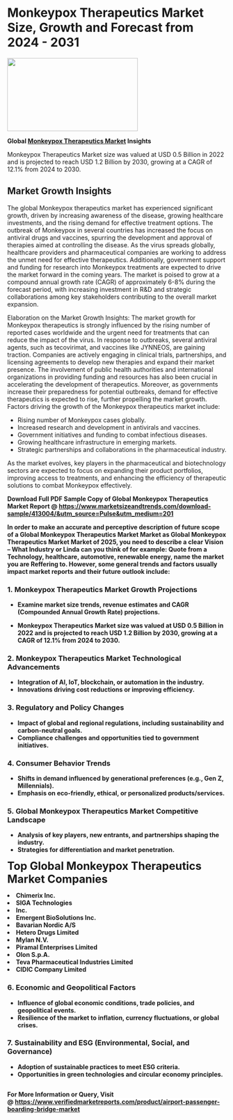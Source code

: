<H1>Monkeypox Therapeutics Market Size, Growth and Forecast from 2024 - 2031</H1><img class="aligncenter size-medium wp-image-584254" src="https://thirdeyenews.in/wp-content/uploads/2024/09/Global-Market-Research-300x168.jpeg" alt="" width="300" height="168" /><p><strong>Global&nbsp;<a href="https://www.marketsizeandtrends.com/download-sample/413004/&amp;utm_source=Pulse&amp;utm_medium=201">Monkeypox Therapeutics Market</a> Insights</strong></p><p>Monkeypox Therapeutics Market size was valued at USD 0.5 Billion in 2022 and is projected to reach USD 1.2 Billion by 2030, growing at a CAGR of 12.1% from 2024 to 2030.</p><p><h2>Market Growth Insights</h2> <p>The global Monkeypox therapeutics market has experienced significant growth, driven by increasing awareness of the disease, growing healthcare investments, and the rising demand for effective treatment options. The outbreak of Monkeypox in several countries has increased the focus on antiviral drugs and vaccines, spurring the development and approval of therapies aimed at controlling the disease. As the virus spreads globally, healthcare providers and pharmaceutical companies are working to address the unmet need for effective therapeutics. Additionally, government support and funding for research into Monkeypox treatments are expected to drive the market forward in the coming years. The market is poised to grow at a compound annual growth rate (CAGR) of approximately 6-8% during the forecast period, with increasing investment in R&D and strategic collaborations among key stakeholders contributing to the overall market expansion.</p> <p><strong></strong></p> <p>Elaboration on the Market Growth Insights: The market growth for Monkeypox therapeutics is strongly influenced by the rising number of reported cases worldwide and the urgent need for treatments that can reduce the impact of the virus. In response to outbreaks, several antiviral agents, such as tecovirimat, and vaccines like JYNNEOS, are gaining traction. Companies are actively engaging in clinical trials, partnerships, and licensing agreements to develop new therapies and expand their market presence. The involvement of public health authorities and international organizations in providing funding and resources has also been crucial in accelerating the development of therapeutics. Moreover, as governments increase their preparedness for potential outbreaks, demand for effective therapeutics is expected to rise, further propelling the market growth. Factors driving the growth of the Monkeypox therapeutics market include: <ul> <li>Rising number of Monkeypox cases globally.</li> <li>Increased research and development in antivirals and vaccines.</li> <li>Government initiatives and funding to combat infectious diseases.</li> <li>Growing healthcare infrastructure in emerging markets.</li> <li>Strategic partnerships and collaborations in the pharmaceutical industry.</li> </ul> As the market evolves, key players in the pharmaceutical and biotechnology sectors are expected to focus on expanding their product portfolios, improving access to treatments, and enhancing the efficiency of therapeutic solutions to combat Monkeypox effectively. <p><strong></p><p><span class=""><strong>Download Full PDF Sample Copy of Global Monkeypox Therapeutics Market Report</strong> @ <a href="https://www.marketsizeandtrends.com/download-sample/413004/&amp;utm_source=Pulse&amp;utm_medium=201" target="_blank">https://www.marketsizeandtrends.com/download-sample/413004/&amp;utm_source=Pulse&amp;utm_medium=201</a></span></p><p>In order to make an accurate and perceptive description of future scope of a Global&nbsp;Monkeypox Therapeutics Market Market as Global&nbsp;Monkeypox Therapeutics Market Market of 2025, you need to describe a clear Vision &ndash; What Industry or Linda can you think of for example: Quote from a Technology, healthcare, automotive, renewable energy, name the market you are Reffering to. However, some general trends and factors usually impact market reports and their future outlook include:</p><h3>1.&nbsp;<strong>Monkeypox Therapeutics Market Growth Projections</strong></h3><ul><li>Examine market size trends, revenue estimates and CAGR (Compounded Annual Growth Rate) projections.</li><li><p>Monkeypox Therapeutics Market size was valued at USD 0.5 Billion in 2022 and is projected to reach USD 1.2 Billion by 2030, growing at a CAGR of 12.1% from 2024 to 2030.</p></li></ul><h3>2.&nbsp;<strong>Monkeypox Therapeutics Market Technological Advancements</strong></h3><ul><li>Integration of AI, IoT, blockchain, or automation in the industry.</li><li>Innovations driving cost reductions or improving efficiency.</li></ul><h3>3.&nbsp;<strong>Regulatory and Policy Changes</strong></h3><ul><li>Impact of global and regional regulations, including sustainability and carbon-neutral goals.</li><li>Compliance challenges and opportunities tied to government initiatives.</li></ul><h3>4.&nbsp;<strong>Consumer Behavior Trends</strong></h3><ul><li>Shifts in demand influenced by generational preferences (e.g., Gen Z, Millennials).</li><li>Emphasis on eco-friendly, ethical, or personalized products/services.</li></ul><h3>5.&nbsp;<strong>Global Monkeypox Therapeutics Market Competitive Landscape</strong></h3><ul><li>Analysis of key players, new entrants, and partnerships shaping the industry.</li><li>Strategies for differentiation and market penetration.</li></ul><p data-pm-slice="1 1 []"><span style="color: inherit; font-family: inherit; font-size: 25px;">Top Global Monkeypox Therapeutics Market Companies</span></p><div class="" data-test-id=""><p><li>Chimerix Inc.</li><li> SIGA Technologies</li><li> Inc.</li><li> Emergent BioSolutions Inc.</li><li> Bavarian Nordic A/S</li><li> Hetero Drugs Limited</li><li> Mylan N.V.</li><li> Piramal Enterprises Limited</li><li> Olon S.p.A.</li><li> Teva Pharmaceutical Industries Limited</li><li> CIDIC Company Limited</li></p></div><h3>6.&nbsp;<strong>Economic and Geopolitical Factors</strong></h3><ul><li>Influence of global economic conditions, trade policies, and geopolitical events.</li><li>Resilience of the market to inflation, currency fluctuations, or global crises.</li></ul><h3>7.&nbsp;<strong>Sustainability and ESG (Environmental, Social, and Governance)</strong></h3><ul><li>Adoption of sustainable practices to meet ESG criteria.</li><li>Opportunities in green technologies and circular economy principles.</li></ul><h2><strong style="font-size: 14px;">For More Information or Query, Visit @&nbsp;</strong><a style="background-color: #ffffff; font-size: 14px;" href="https://www.marketsizeandtrends.com/report/monkeypox-therapeutics-market/" target="_blank">https://www.verifiedmarketreports.com/product/airport-passenger-boarding-bridge-market</a></h2>